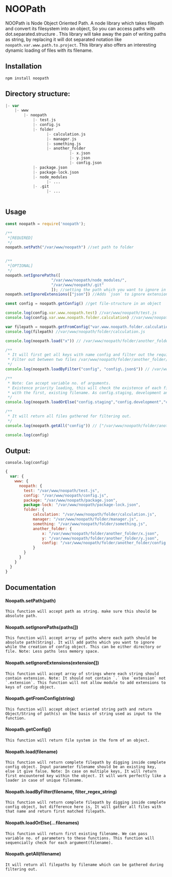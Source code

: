 # NOOPath
NOOPath is Node Object Oriented Path. A node library which takes filepath and convert its filesystem into an object, So you can access paths with dot.separated.structure . This library will take away the pain of writing paths as string, by replacing it will dot separated notation like `noopath.var.www.path.to.project`. This library also offers an interesting dynamic loading of files with its filename.


## Installation
`npm install noopath`

## Directory structure:

```php
|- var
    |- www
        |- noopath
            |- test.js
            |- config.js
            |- folder
                  |- calculation.js
                  |- manager.js
                  |- something.js
                  |- another_folder
                            |- x.json
                            |- y.json
                            |- config.json
            |- package.json
            |- package-lock.json
            |- node_modules
                  |- ...
            |- .git
                  |- ...
            
```

## Usage

```javascript
const noopath = require('noopath');

/**
 *[REQUIRED]
 */
noopath.setPath("/var/www/noopath") //set path to folder


/**
 *[OPTIONAL]
 */
noopath.setIgnorePaths([
                    "/var/www/noopath/node_modules/",
                    "/var/www/noopath/.git"
                    ]); //setting the path which you want to ignore in creation of object
noopath.setIgnoreExtensions(["json"]) //Adds `json` to ignore extensions, `js` is already there.

const config = noopath.getConfig() //get file-structure in an object

console.log(config.var.www.noopath.test) //var/www/noopath/test.js
console.log(config.var.www.noopath.folder.calculation) //var/www/noopath/folder/calculation.js

var filepath = noopath.getFromConfig("var.www.noopath.folder.calculation")
console.log(filepath) //var/www/noopath/folder/calculation.js

console.log(noopath.load("x")) // /var/www/noopath/folder/another_folder/x.json

/**
 * It will first get all keys with name config and filter out the required one.
 * Filter out between two files /var/www/noopath/folder/another_folder/config.json,  /var/www/noopath/config.js
 */
console.log(noopath.loadByFilter("config", "config\.json$")) // /var/www/noopath/folder/another_folder/config.json

/**
 * Note: Can accept variable no. of arguments.
 * Existence priority loading, this will check the existence of each file and return, 
 * with the first, existing filename. As config.staging, development and production does not exists it returns with config
 */
console.log(noopath.loadOrElse("config.staging","config.development","config.production","config"))// /var/www/noopath/folder/another_folder/config.json

/**
 * It will return all files gathered for filtering out.
 */
console.log(noopath.getAll("config")) // ["/var/www/noopath/folder/another_folder/config.json",  "/var/www/noopath/config.js"]

console.log(config)
```

## Output:

```console.log(config)```
```javascript
{
  var: {
    www: {
      noopath: {
        test: "/var/www/noopath/test.js",
        config: "/var/www/noopath/config.js",
        package: "/var/www/noopath/package.json",
        package-lock: "/var/www/noopath/package-lock.json",
        folder: {
            calculation: "/var/www/noopath/folder/calculation.js",
            manager: "/var/www/noopath/folder/manager.js",
            something: "/var/www/noopath/folder/something.js",
            another_folder: {
                x: "/var/www/noopath/folder/another_folder/x.json",
                y: "/var/www/noopath/folder/another_folder/y.json",
                config: "/var/www/noopath/folder/another_folder/config.json",
            }
        }
      }
    }
  }
}
```
## Documentation

#### Noopath.setPath(path)
```
This function will accept path as string. make sure this should be absolute path.
```

#### Noopath.setIgnorePaths(paths[])
```
This function will accept array of paths where each path should be absolute path(String). It will add paths which you want to ignore while the creation of config object. This can be either directory or file. Note: Less paths less memory space.
```

#### Noopath.setIgnoreExtensions(extension[])
```
This function will accept array of strings where each string should contain extension. Note: It should not contain `.` Use `extension` not `.extension`. This function will not allow module to add extensions to keys of config object.
```

#### Noopath.getFromConfig(string)
```
This function will accept object oriented string path and return Object/String of path(s) on the basis of string used as input to the function.
```

#### Noopath.getConfig()
```
This function will return file system in the form of an object.
```

#### Noopath.load(filename)
```
This function will return complete filepath by digging inside complete config object. Input parameter filename should be an existing key, else it give false. Note: In case on multiple keys, It will return first encountered key within the object. It will work perfectly like a loader in case of unique filename.
```

#### Noopath.loadByFilter(filename, filter_regex_string)
```
This function will return complete filepath by digging inside complete config object, but difference here is, It will gather all files with that name and return first matched filepath.
```

#### Noopath.loadOrElse(...filenames)
```
This function will return first existing filename. We can pass variable no. of parameters to these functions. This function will sequencially check for each argument(filename).
```

#### Noopath.getAll(filename)
```
It will return all filepaths by filename which can be gathered during filtering out.
```
